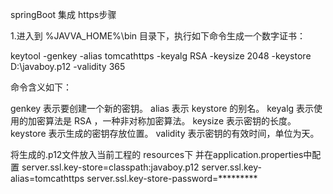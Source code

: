 springBoot 集成 https步骤

1.进入到 %JAVVA_HOME%\bin 目录下，执行如下命令生成一个数字证书：

keytool -genkey -alias tomcathttps -keyalg RSA -keysize 2048  -keystore D:\javaboy.p12 -validity 365

命令含义如下：

genkey 表示要创建一个新的密钥。
alias 表示 keystore 的别名。
keyalg 表示使用的加密算法是 RSA ，一种非对称加密算法。
keysize 表示密钥的长度。
keystore 表示生成的密钥存放位置。
validity 表示密钥的有效时间，单位为天。



将生成的.p12文件放入当前工程的 resources下 并在application.properties中配置
server.ssl.key-store=classpath:javaboy.p12
server.ssl.key-alias=tomcathttps
server.ssl.key-store-password=*********